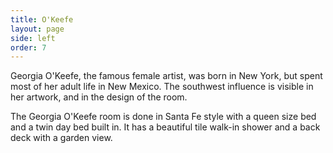 ```yaml
---
title: O'Keefe
layout: page
side: left
order: 7
---
```


Georgia O'Keefe, the famous female artist, was born in New York, but spent most of her adult life in New Mexico. The southwest influence is visible in her artwork, and in the design of the room.

The Georgia O'Keefe room is done in Santa Fe style with a queen size bed and a twin day bed built in. It has a beautiful tile walk-in shower and a back deck with a garden view.

